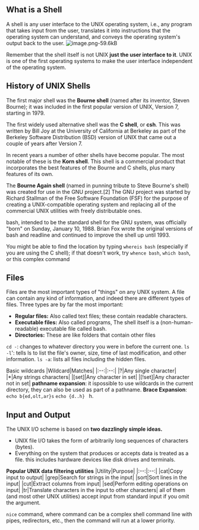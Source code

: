 ## What is a Shell
A shell is any user interface to the UNIX operating system, i.e., any program that takes input from the user, translates it into instructions that the operating system can understand, and conveys the operating system's output back to the user. 
![image.png-59.6kB][1]


Remember that the shell itself is not UNIX **just the user interface to it**. UNIX is one of the first operating systems to make the user interface independent of the operating system.

## History of UNIX Shells
The first major shell was the **Bourne shell** (named after its inventor, Steven Bourne); it was included in the first popular version of UNIX, Version 7, starting in 1979. 

The first widely used alternative shell was the **C shell**, or **csh**. This was written by Bill Joy at the University of California at Berkeley as part of the Berkeley Software Distribution (BSD) version of UNIX that came out a couple of years after Version 7.

In recent years a number of other shells have become popular. The most notable of these is the **Korn shell**. This shell is a commercial product that incorporates the best features of the Bourne and C shells, plus many features of its own.

The **Bourne Again shell** (named in punning tribute to Steve Bourne's shell) was created for use in the GNU project.[2] The GNU project was started by Richard Stallman of the Free Software Foundation (FSF) for the purpose of creating a UNIX-compatible operating system and replacing all of the commercial UNIX utilities with freely distributable ones. 

bash, intended to be the standard shell for the GNU system, was officially "born" on Sunday, January 10, 1988. Brian Fox wrote the original versions of bash and readline and continued to improve the shell up until 1993. 

You might be able to find the location by typing `whereis bash` (especially if you are using the C shell); if that doesn't work, try `whence bash`, `which bash`, or this complex command

## Files
Files are the most important types of "things" on any UNIX system. A file can contain any kind of information, and indeed there are different types of files. Three types are by far the most important:

 - **Regular files:** Also called text files; these contain readable characters.
 - **Executable files:** Also called programs, The shell itself is a (non-human-readable) executable file called bash.
 - **Directories:** These are like folders that contain other files

 `cd -`: changes to whatever directory you were in before the current one.
 `ls -l`': tells ls to list the file's owner, size, time of last modification, and other information.
 `ls -a`: lists all files including the hidden files.

 Basic wildcards
|Wildcard|Matches|
|:--:|:--:|
|?|Any single character|
|*|Any strings characters|
|[set]|Any character in set|
|[!set]|Any character not in set|
 **pathname expansion**: it ispossible to use wildcards in the current directory, they can also be used as part of a pathname.
 **Brace Expansion**:  `echo b{ed,olt,ar}s` `echo {d..h} ` h.

## Input and Output
The UNIX I/O scheme is based on **two dazzlingly simple ideas.**

 - UNIX file I/O takes the form of arbitrarily long sequences of characters (bytes). 
 - Everything on the system that produces or accepts data is treated as a file. this includes hardware devices like disk drives and terminals. 

**Popular UNIX data filtering utilities**
|Utility|Purpose|
|:--:|:--:|
|cat|Copy input to output|
|grep|Search for strings in the input|
|sort|Sort lines in the input|
|cut|Extract columns from input|
|sed|Perform editing operations on input|
|tr|Translate characters in the input to other characters|
all of them (and most other UNIX utilities) accept input from standard input if you omit the argument.

`nice` command, where command can be a complex shell command line with pipes, redirectors, etc., then the command will run at a lower priority.

[1]: http://static.zybuluo.com/xiaocorn/ot7mqseskqdhfoobm1ck86eo/image.png
